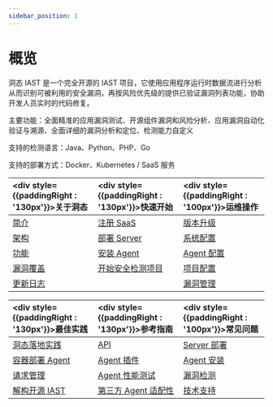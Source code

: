 ```yaml
---
sidebar_position: 1
---
```

# 概览


洞态 IAST 是一个完全开源的 IAST 项目，它使用应用程序运行时数据流进行分析从而识别可被利用的安全漏洞，再按风险优先级的提供已验证漏洞列表功能，协助开发人员实时的代码修复。

主要功能：全面精准的应用漏洞测试、开源组件漏洞和风险分析、应用漏洞自动化验证与溯源、全面详细的漏洞分析和定位、检测能力自定义

支持的检测语言：Java、Python、PHP、Go

支持的部署方式：Docker、Kubernetes / SaaS 服务


|<div style={{paddingRight : '130px'}}>关于洞态</div> |<div style={{paddingRight : '130px'}}>快速开始</div> | <div style={{paddingRight : '100px'}}>运维操作</div> | 
|:------------|:-----------------|:-----------------|
|[简介](introduction/dongtai)|[注册 SaaS](https://jinshuju.net/f/I9PNmf)|[版本升级](getting-started/deploy-server#升级)|
|[架构](introduction/architecture)|[部署 Server](getting-started/deploy-server)|[系统配置](operation/server-configuration )|
|[功能](introduction/technical#功能)|[安装 Agent](getting-started/start-project#2-安装-dongtai-iast-agent)|[Agent 配置](getting-started/agent/parameter/config-java-agent)|
|[漏洞覆盖](introduction/detection)|[开始安全检测项目](getting-started/start-project#3-开启安全检测项目)|[项目配置](operation/application-management)
|[更新日志](changelog/release-note)||[漏洞管理](operation/vul-management)|


|<div style={{paddingRight : '130px'}}>最佳实践</div> |<div style={{paddingRight : '130px'}}>参考指南</div> | <div style={{paddingRight : '100px'}}>常见问题</div> | 
|:------------|:-----------------|:-----------------|
|[洞态落地实践](https://mp.weixin.qq.com/s/USw4pvYXN69UT6KauNqx0A)|[API](api/openapi/openapi-agent-develop)|[Server 部署](get-help/faq-server)|
|[容器部署 Agent](https://i0x0fy4ibf.feishu.cn/docs/doccnaKOEdFxTQnydHTuLBS5OIg)|[Agent 插件](getting-started/agent/plugin/java-agent-idea)|[Agent 安装](get-help/faq-agent/faq-agent-install)|
|[请求管理](https://mp.weixin.qq.com/s/R5x1pZm5kobY9tGdC1KV7Q)|[Agent 性能测试](testing-report/java-agent-perfomance)|[漏洞检测](get-help/faq-detect)|
|[解构开源 IAST](https://mp.weixin.qq.com/s/qyii_dLzUnZlfCIGZPOthA)|[第三方 Agent 适配性](introduction/technical#第三方-agent-适配性)|[技术支持](https://github.com/HXSecurity/DongTai/discussions)|




